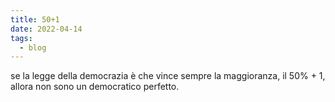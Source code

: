 ```yaml
---
title: 50+1
date: 2022-04-14
tags:
  - blog
---
```


se la legge della democrazia è che vince sempre la maggioranza, il 50% + 1, allora non sono un democratico perfetto.
